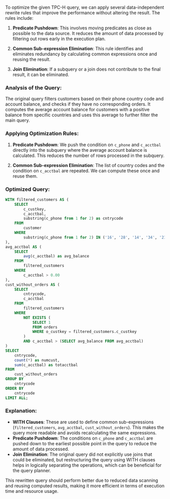 To optimize the given TPC-H query, we can apply several data-independent rewrite rules that improve the performance without altering the result. The rules include:

1. **Predicate Pushdown**: This involves moving predicates as close as possible to the data source. It reduces the amount of data processed by filtering out rows early in the execution plan.

2. **Common Sub-expression Elimination**: This rule identifies and eliminates redundancy by calculating common expressions once and reusing the result.

3. **Join Elimination**: If a subquery or a join does not contribute to the final result, it can be eliminated.

### Analysis of the Query:

The original query filters customers based on their phone country code and account balance, and checks if they have no corresponding orders. It computes the average account balance for customers with a positive balance from specific countries and uses this average to further filter the main query.

### Applying Optimization Rules:

1. **Predicate Pushdown**: We push the condition on `c_phone` and `c_acctbal` directly into the subquery where the average account balance is calculated. This reduces the number of rows processed in the subquery.

2. **Common Sub-expression Elimination**: The list of country codes and the condition on `c_acctbal` are repeated. We can compute these once and reuse them.

### Optimized Query:

```sql
WITH filtered_customers AS (
    SELECT 
        c_custkey, 
        c_acctbal, 
        substring(c_phone from 1 for 2) as cntrycode
    FROM 
        customer
    WHERE 
        substring(c_phone from 1 for 2) IN ('16', '28', '14', '34', '21', '20', '29')
),
avg_acctbal AS (
    SELECT 
        avg(c_acctbal) as avg_balance
    FROM 
        filtered_customers
    WHERE 
        c_acctbal > 0.00
),
cust_without_orders AS (
    SELECT 
        cntrycode, 
        c_acctbal
    FROM 
        filtered_customers
    WHERE 
        NOT EXISTS (
            SELECT 1
            FROM orders
            WHERE o_custkey = filtered_customers.c_custkey
        )
        AND c_acctbal > (SELECT avg_balance FROM avg_acctbal)
)
SELECT 
    cntrycode, 
    count(*) as numcust, 
    sum(c_acctbal) as totacctbal
FROM 
    cust_without_orders
GROUP BY 
    cntrycode
ORDER BY 
    cntrycode
LIMIT ALL;
```

### Explanation:

- **WITH Clauses**: These are used to define common sub-expressions (`filtered_customers`, `avg_acctbal`, `cust_without_orders`). This makes the query more readable and avoids recalculating the same expressions.
- **Predicate Pushdown**: The conditions on `c_phone` and `c_acctbal` are pushed down to the earliest possible point in the query to reduce the amount of data processed.
- **Join Elimination**: The original query did not explicitly use joins that could be eliminated, but restructuring the query using WITH clauses helps in logically separating the operations, which can be beneficial for the query planner.

This rewritten query should perform better due to reduced data scanning and reusing computed results, making it more efficient in terms of execution time and resource usage.